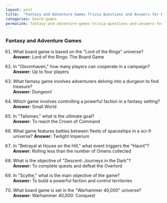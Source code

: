 ```yaml
---
layout: post
title:  "Fantasy and Adventure Games Trivia Questions and Answers for Board Games"
categories: board-games
permalink: fantasy-and-adventure-games-trivia-questions-and-answers-for-board-games/
---
```



### Fantasy and Adventure Games
61. What board game is based on the "Lord of the Rings" universe?  
    **Answer:** Lord of the Rings: The Board Game

62. In "Gloomhaven," how many players can cooperate in a campaign?  
    **Answer:** Up to four players

63. What fantasy game involves adventurers delving into a dungeon to find treasure?  
    **Answer:** Dungeon!

64. Which game involves controlling a powerful faction in a fantasy setting?  
    **Answer:** Small World

65. In "Talisman," what is the ultimate goal?  
    **Answer:** To reach the Crown of Command

66. What game features battles between fleets of spaceships in a sci-fi universe?
    **Answer:** Twilight Imperium

67. In "Betrayal at House on the Hill," what event triggers the "Haunt"?  
    **Answer:** Rolling less than the number of Omens collected

68. What is the objective of "Descent: Journeys in the Dark"?  
    **Answer:** To complete quests and defeat the Overlord

69. In "Scythe," what is the main objective of the game?  
    **Answer:** To build a powerful faction and control territories

70. What board game is set in the "Warhammer 40,000" universe?  
    **Answer:** Warhammer 40,000: Conquest
